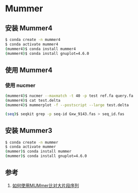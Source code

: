 # Mummer

## 安装 Mummer4

```bash
$ conda create -n mummer4
$ conda activate mummer4
(mummer4)$ conda install mummer4
(mummer4)$ conda install gnuplot=4.6.0
```

## 使用 Mummer4

### 使用 nucmer

```bash
(mummer4)$ nucmer --maxmatch -t 40 -p test ref.fa query.fa
(mummer4)$ cat test.delta
(mummer4)$ mummerplot -f --postscript --large test.delta
```

```bash
(seq)$ seqkit grep -p seq-id Gxw_9143.fas > seq_id.fas
```


## 安装 Mummer3

```bash
$ conda create -n mummer
$ conda activate mummer
(mummer)$ conda install mummer
(mummer)$ conda install gnuplot=4.6.0
```



## 参考

1. [如何使用MUMmer比对大片段序列](https://vip.biotrainee.com/d/243-%E5%BA%94%E8%AF%A5%E6%98%AF%E6%9C%80%E8%AF%A6%E7%BB%86%E7%9A%84mummer%E4%B8%AD%E6%96%87%E4%BD%BF%E7%94%A8%E8%AF%B4%E6%98%8E)
